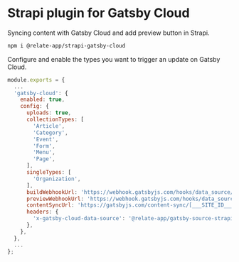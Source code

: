# Strapi plugin for Gatsby Cloud

Syncing content with Gatsby Cloud and add preview button in Strapi.

```sh
npm i @relate-app/strapi-gatsby-cloud
```

Configure and enable the types you want to trigger an update on Gatsby Cloud.

```js
module.exports = {
  ...
  'gatsby-cloud': {
    enabled: true,
    config: {
      uploads: true,
      collectionTypes: [
        'Article',
        'Category',
        'Event',
        'Form',
        'Menu',
        'Page',
      ],
      singleTypes: [
        'Organization',
      ],
      buildWebhookUrl: 'https://webhook.gatsbyjs.com/hooks/data_source/publish/[___SITE_ID___]',
      previewWebhookUrl: 'https://webhook.gatsbyjs.com/hooks/data_source/[___SITE_ID___]',
      contentSyncUrl: 'https://gatsbyjs.com/content-sync/[___SITE_ID___]',
      headers: {
        'x-gatsby-cloud-data-source': '@relate-app/gatsby-source-strapi',
      },
    },
  },
  ...
};
```
